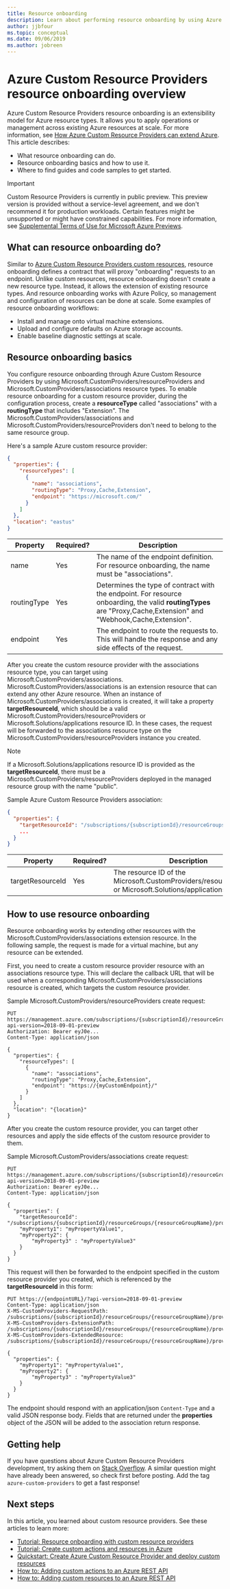 ```yaml
---
title: Resource onboarding
description: Learn about performing resource onboarding by using Azure Custom Resource Providers to apply management or configuration to other Azure resource types.
author: jjbfour
ms.topic: conceptual
ms.date: 09/06/2019
ms.author: jobreen
---
```


# Azure Custom Resource Providers resource onboarding overview

Azure Custom Resource Providers resource onboarding is an extensibility model for Azure resource types. It allows you to apply operations or management across existing Azure resources at scale. For more information, see [How Azure Custom Resource Providers can extend Azure](overview.md). This article describes:

- What resource onboarding can do.
- Resource onboarding basics and how to use it.
- Where to find guides and code samples to get started.

> [!IMPORTANT]
> Custom Resource Providers is currently in public preview.
> This preview version is provided without a service-level agreement, and we don't recommend it for production workloads. Certain features might be unsupported or might have constrained capabilities.
> For more information, see [Supplemental Terms of Use for Microsoft Azure Previews](https://azure.microsoft.com/support/legal/preview-supplemental-terms/).

## What can resource onboarding do?

Similar to [Azure Custom Resource Providers custom resources](./custom-providers-resources-endpoint-how-to.md), resource onboarding defines a contract that will proxy "onboarding" requests to an endpoint. Unlike custom resources, resource onboarding doesn't create a new resource type. Instead, it allows the extension of existing resource types. And resource onboarding works with Azure Policy, so management and configuration of resources can be done at scale. Some examples of resource onboarding workflows:

- Install and manage onto virtual machine extensions.
- Upload and configure defaults on Azure storage accounts.
- Enable baseline diagnostic settings at scale.

## Resource onboarding basics

You configure resource onboarding through Azure Custom Resource Providers by using Microsoft.CustomProviders/resourceProviders and Microsoft.CustomProviders/associations resource types. To enable resource onboarding for a custom resource provider, during the configuration process, create a **resourceType** called "associations" with a **routingType** that includes "Extension". The Microsoft.CustomProviders/associations and Microsoft.CustomProviders/resourceProviders don't need to belong to the same resource group.

Here's a sample Azure custom resource provider:

```JSON
{
  "properties": {
    "resourceTypes": [
      {
        "name": "associations",
        "routingType": "Proxy,Cache,Extension",
        "endpoint": "https://microsoft.com/"
      }
    ]
  },
  "location": "eastus"
}
```

Property | Required? | Description
---|---|---
name | Yes | The name of the endpoint definition. For resource onboarding, the name must be "associations".
routingType | Yes | Determines the type of contract with the endpoint. For resource onboarding, the valid **routingTypes** are "Proxy,Cache,Extension" and "Webhook,Cache,Extension".
endpoint | Yes | The endpoint to route the requests to. This will handle the response and any side effects of the request.

After you create the custom resource provider with the associations resource type, you can target using Microsoft.CustomProviders/associations. Microsoft.CustomProviders/associations is an extension resource that can extend any other Azure resource. When an instance of Microsoft.CustomProviders/associations is created, it will take a property **targetResourceId**, which should be a valid Microsoft.CustomProviders/resourceProviders or Microsoft.Solutions/applications resource ID. In these cases, the request will be forwarded to the associations resource type on the Microsoft.CustomProviders/resourceProviders instance you created.

> [!NOTE]
> If a Microsoft.Solutions/applications resource ID is provided as the **targetResourceId**, there must be a Microsoft.CustomProviders/resourceProviders deployed in the managed resource group with the name "public".

Sample Azure Custom Resource Providers association:

```JSON
{
  "properties": {
    "targetResourceId": "/subscriptions/{subscriptionId}/resourceGroups/{resourceGroupName}/providers/Microsoft.CustomProviders/resourceProviders/{resourceProviderName}",
    ...
  }
}
```

Property | Required? | Description
---|---|---
targetResourceId | Yes | The resource ID of the Microsoft.CustomProviders/resourceProviders or Microsoft.Solutions/applications.

## How to use resource onboarding

Resource onboarding works by extending other resources with the Microsoft.CustomProviders/associations extension resource. In the following sample, the request is made for a virtual machine, but any resource can be extended.

First, you need to create a custom resource provider resource with an associations resource type. This will declare the callback URL that will be used when a corresponding Microsoft.CustomProviders/associations resource is created, which targets the custom resource provider.

Sample Microsoft.CustomProviders/resourceProviders create request:

``` HTTP
PUT https://management.azure.com/subscriptions/{subscriptionId}/resourceGroups/{resourceGroupName}/providers/Microsoft.CustomProviders/resourceProviders/{resourceProviderName}?api-version=2018-09-01-preview
Authorization: Bearer eyJ0e...
Content-Type: application/json

{
  "properties": {
    "resourceTypes": [
      {
        "name": "associations",
        "routingType": "Proxy,Cache,Extension",
        "endpoint": "https://{myCustomEndpoint}/"
      }
    ]
  },
  "location": "{location}"
}
```

After you create the custom resource provider, you can target other resources and apply the side effects of the custom resource provider to them.

Sample Microsoft.CustomProviders/associations create request:

``` HTTP
PUT https://management.azure.com/subscriptions/{subscriptionId}/resourceGroups/{resourceGroupName}/providers/Microsoft.Compute/virtualMachines/{virtualMachineName}/providers/Microsoft.CustomProviders/associations/{associationName}?api-version=2018-09-01-preview
Authorization: Bearer eyJ0e...
Content-Type: application/json

{
  "properties": {
    "targetResourceId": "/subscriptions/{subscriptionId}/resourceGroups/{resourceGroupName}/providers/Microsoft.CustomProviders/resourceProviders/{resourceProviderName}",
    "myProperty1": "myPropertyValue1",
    "myProperty2": {
        "myProperty3" : "myPropertyValue3"
    }
  }
}
```

This request will then be forwarded to the endpoint specified in the custom resource provider you created, which is referenced by the **targetResourceId** in this form:

``` HTTP
PUT https://{endpointURL}/?api-version=2018-09-01-preview
Content-Type: application/json
X-MS-CustomProviders-RequestPath: /subscriptions/{subscriptionId}/resourceGroups/{resourceGroupName}/providers/Microsoft.CustomProviders/resourceProviders/{resourceProviderName}/associations/{associationName}
X-MS-CustomProviders-ExtensionPath: /subscriptions/{subscriptionId}/resourceGroups/{resourceGroupName}/providers/Microsoft.Compute/virtualMachines/{virtualMachineName}/providers/Microsoft.CustomProviders/associations/{associationName}
X-MS-CustomProviders-ExtendedResource: /subscriptions/{subscriptionId}/resourceGroups/{resourceGroupName}/providers/Microsoft.Compute/virtualMachines/{virtualMachineName}

{
  "properties": {
    "myProperty1": "myPropertyValue1",
    "myProperty2": {
        "myProperty3" : "myPropertyValue3"
    }
  }
}
```

The endpoint should respond with an application/json `Content-Type` and a valid JSON response body. Fields that are returned under the **properties** object of the JSON will be added to the association return response.

## Getting help

If you have questions about Azure Custom Resource Providers development, try asking them on [Stack Overflow](https://stackoverflow.com/questions/tagged/azure-custom-providers). A similar question might have already been answered, so check first before posting. Add the tag ```azure-custom-providers``` to get a fast response!

## Next steps

In this article, you learned about custom resource providers. See these articles to learn more:

- [Tutorial: Resource onboarding with custom resource providers](./tutorial-resource-onboarding.md)
- [Tutorial: Create custom actions and resources in Azure](./tutorial-get-started-with-custom-providers.md)
- [Quickstart: Create Azure Custom Resource Provider and deploy custom resources](./create-custom-provider.md)
- [How to: Adding custom actions to an Azure REST API](./custom-providers-action-endpoint-how-to.md)
- [How to: Adding custom resources to an Azure REST API](./custom-providers-resources-endpoint-how-to.md)

